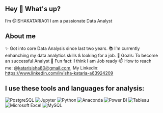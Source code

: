 ## Hey 👋 What's up?
I’m @ISHAKATARIA01
I am a passionate Data Analyst




## About me
✨ Got into core Data Analysis since last two years.
📚 I’m currently enhanching my data analytics skills & looking for a job.
🎯 Goals: To become an successful Analyst
🎲 Fun fact: I think I am Job ready
📫 How to reach me: @katarisisha80@gmail.com, My Linkedin: https://www.linkedin.com/in/isha-kataria-a63924209

## I use these tools and languages for analysis:
![PostgreSQL](https://img.icons8.com/color/48/000000/postgreesql.png) ![Jupyter](https://img.icons8.com/color/48/000000/jupyter-logo.png) ![Python](https://img.icons8.com/color/48/000000/python.png) ![Anaconda](https://img.icons8.com/windows/32/000000/anaconda.png) ![Power BI](https://img.icons8.com/color/48/000000/power-bi.png) ![Tableau](https://img.icons8.com/color/48/000000/tableau-software.png) ![Microsoft Excel](https://img.icons8.com/color/48/000000/microsoft-excel-2019.png) ![MySQL](https://img.icons8.com/ios-filled/50/000000/mysql-logo.png)






